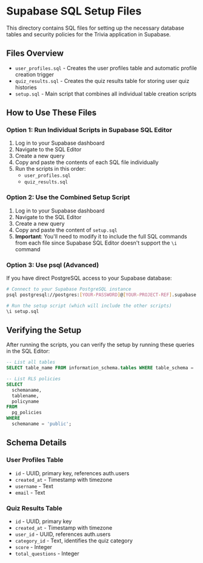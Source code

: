 # Supabase SQL Setup Files

This directory contains SQL files for setting up the necessary database tables and security policies for the Trivia application in Supabase.

## Files Overview

- `user_profiles.sql` - Creates the user profiles table and automatic profile creation trigger
- `quiz_results.sql` - Creates the quiz results table for storing user quiz histories
- `setup.sql` - Main script that combines all individual table creation scripts

## How to Use These Files

### Option 1: Run Individual Scripts in Supabase SQL Editor

1. Log in to your Supabase dashboard
2. Navigate to the SQL Editor
3. Create a new query
4. Copy and paste the contents of each SQL file individually
5. Run the scripts in this order:
   - `user_profiles.sql`
   - `quiz_results.sql`

### Option 2: Use the Combined Setup Script

1. Log in to your Supabase dashboard
2. Navigate to the SQL Editor
3. Create a new query
4. Copy and paste the content of `setup.sql`
5. **Important**: You'll need to modify it to include the full SQL commands from each file since Supabase SQL Editor doesn't support the `\i` command

### Option 3: Use psql (Advanced)

If you have direct PostgreSQL access to your Supabase database:

```bash
# Connect to your Supabase PostgreSQL instance
psql postgresql://postgres:[YOUR-PASSWORD]@[YOUR-PROJECT-REF].supabase.co:5432/postgres

# Run the setup script (which will include the other scripts)
\i setup.sql
```

## Verifying the Setup

After running the scripts, you can verify the setup by running these queries in the SQL Editor:

```sql
-- List all tables
SELECT table_name FROM information_schema.tables WHERE table_schema = 'public';

-- List RLS policies
SELECT
  schemaname,
  tablename,
  policyname
FROM
  pg_policies
WHERE
  schemaname = 'public';
```

## Schema Details

### User Profiles Table

- `id` - UUID, primary key, references auth.users
- `created_at` - Timestamp with timezone
- `username` - Text
- `email` - Text

### Quiz Results Table

- `id` - UUID, primary key
- `created_at` - Timestamp with timezone
- `user_id` - UUID, references auth.users
- `category_id` - Text, identifies the quiz category
- `score` - Integer
- `total_questions` - Integer
